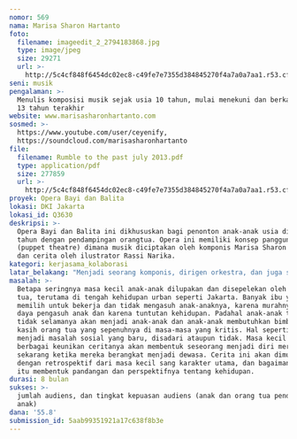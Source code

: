```yaml
---
nomor: 569
nama: Marisa Sharon Hartanto
foto:
  filename: imageedit_2_2794183868.jpg
  type: image/jpeg
  size: 29271
  url: >-
    http://5c4cf848f6454dc02ec8-c49fe7e7355d384845270f4a7a0a7aa1.r53.cf2.rackcdn.com/0828b2ba-cce0-4d0a-af77-e69e93d8f0d9/imageedit_2_2794183868.jpg
seni: musik
pengalaman: >-
  Menulis komposisi musik sejak usia 10 tahun, mulai menekuni dan berkarya sejak
  13 tahun terakhir
website: www.marisasharonhartanto.com
sosmed: >-
  https://www.youtube.com/user/ceyenify,  
  https://soundcloud.com/marisasharonhartanto
file:
  filename: Rumble to the past july 2013.pdf
  type: application/pdf
  size: 277859
  url: >-
    http://5c4cf848f6454dc02ec8-c49fe7e7355d384845270f4a7a0a7aa1.r53.cf2.rackcdn.com/6fa4b399-ce37-4cc7-bce0-3e0a8ce39ffd/Rumble%20to%20the%20past%20july%202013.pdf
proyek: Opera Bayi dan Balita
lokasi: DKI Jakarta
lokasi_id: Q3630
deskripsi: >-
  Opera Bayi dan Balita ini dikhususkan bagi penonton anak-anak usia dibawah 7
  tahun dengan pendampingan orangtua. Opera ini memiliki konsep panggung boneka
  (puppet theatre) dimana musik diciptakan oleh komponis Marisa Sharon Hartanto,
  dan cerita oleh ilustrator Rassi Narika.  
kategori: kerjasama_kolaborasi
latar_belakang: "Menjadi seorang komponis, dirigen orkestra, dan juga seorang ibu yang mengajar musik bagi anak-anak usia balita, Sharon memahami betapa langka tersedianya musik yang berkualitas bagi anak-anak Indonesia. Musik klasik, apalagi, sangat memarginalkan anak-anak, karena karakter anak yang tidak mampu duduk diam selama menonton konser, sedangkan platform musik yang ada tidaklah ramah anak-anak. Sharon merindukan anak-anak balita yang belajar melalui sensorinya dimanja oleh musik yang indah,oleh cerita yang kontekstual, juga stimulasi visual yang sepadan. Adapun Sharon telah bergerilya dalam mengadakan resital dan konser musik kamar bagi bayi dan balita.\r\n\r\nRassi Narika,seorang sahabat lama Sharon yang adalah penulis dan illustrator. Rassi mendirikan Seumpama books, penerbit dan toko buku independen dimana ia telah mempublikasikan 2 buah buku cerita anak-anak yang ditulis dan diilustrasikannya sendiri. \r\nSelama berkuliah di Inggris, Rassi pernah mendatangi Polka Theatre, suatu teater yang ditujukan khusus bagi anak-anak, dan menonton beberapa pertunjukannya. Rassi sangat terheran bagaimana anak-anak pantas dan harus mendapatkan pertunjukkan seni yang bagus, yang benar-benar dipikirkan, dirancang dan dipersembahkan bagi anak-anak yang sesuai konteks usia mereka, dan juga betapa mereka sangat menghargai dan menikmati suguhan tersebut. Hal inilah yang mendorong kami untuk merancangkan proyek ini. \r\n"
masalah: >-
  Betapa seringnya masa kecil anak-anak dilupakan dan disepelekan oleh orang
  tua, terutama di tengah kehidupan urban seperti Jakarta. Banyak ibu yang
  memilih untuk bekerja dan tidak mengasuh anak-anaknya, karena murahnya sumber
  daya pengasuh anak dan karena tuntutan kehidupan. Padahal anak-anak tersebut
  tidak selamanya akan menjadi anak-anak dan anak-anak membutuhkan bimbingan dan
  kasih orang tua yang sepenuhnya di masa-masa yang kritis. Hal seperti ini akan
  menjadi masalah sosial yang baru, disadari ataupun tidak. Masa kecil dan
  berbagai keunikan ceritanya akan membentuk seseorang menjadi diri mereka yang
  sekarang ketika mereka berangkat menjadi dewasa. Cerita ini akan dimulai
  dengan retrospektif dari masa kecil sang karakter utama, dan bagaimana masa
  itu membentuk pandangan dan perspektifnya tentang kehidupan. 
durasi: 8 bulan
sukses: >-
  jumlah audiens, dan tingkat kepuasan audiens (anak dan orang tua pendamping
  anak) 
dana: '55.8'
submission_id: 5aab99351921a17c638f8b3e
---
```

